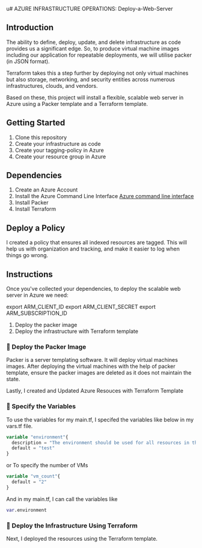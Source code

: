 u# AZURE INFRASTRUCTURE OPERATIONS: Deploy-a-Web-Server

## Introduction

The ability to define, deploy, update, and delete infrastructure as code provides us a significant edge. So, to produce virtual machine images including our application for repeatable deployments, we will utilise packer (in JSON format).

Terraform takes this a step further by deploying not only virtual machines but also storage, networking, and security entities across numerous infrastructures, clouds, and vendors.

Based on these, this project will install a flexible, scalable web server in Azure using a Packer template and a Terraform template.

## Getting Started

1. Clone this repository
2. Create your infrastructure as code
3. Create your tagging-policy in Azure
4. Create your resource group in Azure

## Dependencies

1. Create an Azure Account
2. Install the Azure Command Line Interface [Azure command line interface](https://docs.microsoft.com/en-us/cli/azure/install-azure-cli?view=azure-cli-latest)
3. Install Packer
4. Install Terraform 

## Deploy a Policy
I created a policy that ensures all indexed resources are tagged. This will help us with organization and tracking, and make it easier to log when things go wrong.

## Instructions

Once you've  collected your dependencies, to deploy the scalable web server in Azure we need: 


export ARM_CLIENT_ID
export ARM_CLIENT_SECRET
export ARM_SUBSCRIPTION_ID

1. Deploy the packer image
2. Deploy the infrastructure with Terraform template

### :pushpin: Deploy the Packer Image

Packer is a server templating software. It will deploy virtual machines images. After deploying the virtual machines with the help of packer template, ensure the packer images are deleted as it does not maintain the state.

Lastly, I created and Updated Azure Resouces with Terraform Template

### :pushpin: Specify the Variables 
To use the variables for my main.tf, I specifed the variables like below in my vars.tf file.
```tf
variable "environment"{
  description = "The environment should be used for all resources in this example"
  default = "test"
}
```
or 
To specify the number of VMs
```tf
variable "vm_count"{
  default = "2"
}
```
And in my main.tf, I can call the variables like
```tf
var.environment
```

### :pushpin: Deploy the Infrastructure Using Terraform
Next, I deployed the resources using the Terraform template.

